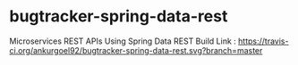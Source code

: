 # bugtracker-spring-data-rest
Microservices REST APIs Using Spring Data REST
Build Link : https://travis-ci.org/ankurgoel92/bugtracker-spring-data-rest.svg?branch=master
